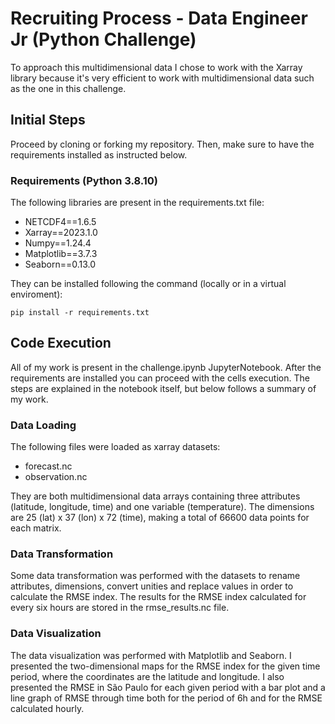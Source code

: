 # Recruiting Process - Data Engineer Jr (Python Challenge)

To approach this multidimensional data I chose to work with the Xarray library because it's very efficient to work with multidimensional data such as the one in this challenge.
## Initial Steps

Proceed by cloning or forking my repository. Then, make sure to have the requirements installed as instructed below.

### Requirements (Python 3.8.10)
The following libraries are present in the requirements.txt file:
- NETCDF4==1.6.5
- Xarray==2023.1.0
- Numpy==1.24.4
- Matplotlib==3.7.3
- Seaborn==0.13.0

They can be installed following the command (locally or in a virtual enviroment):
````
pip install -r requirements.txt
````
## Code Execution    
All of my work is present in the challenge.ipynb JupyterNotebook. After the requirements are installed you can proceed with the cells execution. The steps are explained in the notebook itself, but below follows a summary of my work.
### Data Loading

The following files were loaded as xarray datasets:
- forecast.nc
- observation.nc

They are both multidimensional data arrays containing three attributes (latitude, longitude, time) and one variable (temperature). The dimensions are 25 (lat) x 37 (lon) x 72 (time), making a total of 66600 data points for each matrix.

### Data Transformation

Some data transformation was performed with the datasets to rename attributes, dimensions, convert unities and replace values in order to calculate the RMSE index. The results for the RMSE index calculated for every six hours are stored in the rmse_results.nc file. 

### Data Visualization
The data visualization was performed with Matplotlib and Seaborn. I presented the two-dimensional maps for the RMSE index for the given time period, where the coordinates are the latitude and longitude. I also presented the RMSE in São Paulo for each given period with a bar plot and a line graph of RMSE through time both for the period of 6h and for the RMSE calculated hourly.
